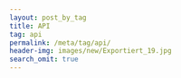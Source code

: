 ```yaml
---
layout: post_by_tag
title: API
tag: api
permalink: /meta/tag/api/
header-img: images/new/Exportiert_19.jpg
search_omit: true
---
```

